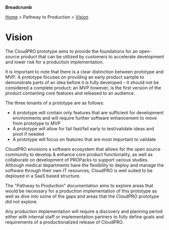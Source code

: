 **Breadcrumb**

[Home](../home.md) > Pathway to Production > [Vision](vision.md)

# Vision

The CloudPRO prototype aims to provide the foundations for an open-source product that can be utilized by customers to accelerate development and lower risk for a production implementation.

It is important to note that there is a clear distinction between prototype and MVP. A prototype focuses on providing an early product sample to demonstrate parts of an idea before it is fully developed – it should not be considered a complete product; an MVP however, is the first version of the product containing core features and released to an audience.

The three tenants of a prototype are as follows:
* A prototype will contain only features that are sufficient for development environments and will require further software enhancement to move from prototype to MVP
* A prototype will allow for fail fast/fail early to test/validate ideas and pivot if needed
* A prototype will focus on features that are most important to validate

CloudPRO envisions a software ecosystem that allows for the open source community to develop & enhance core product functionality, as well as collaborate on development of PROPacks to support various studies. Although medical departments have the flexibility to deploy and manage the software through their own IT resources, CloudPRO is well suited to be deployed in a SaaS based structure.

The "Pathway to Production" documentation aims to explore areas that would be necessary for a production implementation of this prototype as well as dive into some of the gaps and areas that the CloudPRO prototype did not explore.

Any production implementation will require a discovery and planning period either with internal staff or implementation partners to fully define goals and requirements of a productionalized release of CloudPRO.